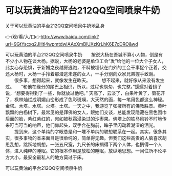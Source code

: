 # 可以玩黄油的平台212QQ空间喷泉牛奶
关于可以玩黄油的平台212QQ空间喷泉牛奶地乱身

👉/观/看/入/口👉http://www.baidu.com/link?url=9GtYscxq2JHtl4wpmtdwIAAxXmBlUXzKrLhK6E7cDRO&wd

可以玩黄油的平台212QQ空间喷泉牛奶　　按说大杨在吾城不算小人物，倒是有不少小人物在谈大杨。据说，大杨的老婆是单位工会“发”给他的一位大个子女人，此女心存恐惧，于新婚之夜越房逃跑，不料被埋伏在门外的工会干事捉个正着，交还大杨时，大杨一手拎着那潜逃未遂的女人，一手分别向众家兄弟握手致谢。
　　很多事，想得起来，就像发生在昨天。　　　想不起来，就好像从来没有发生过。　　“和他在缘分的尾巴上相识，所以，过程也匆匆，也完整。”蠕蠕对着镜子说，“想要得得到了一些，你就放过他吧。”
天高了，云淡了，白果叶黄了，菊花开了，枫林灿烂成明媚山峦形成了色彩斑斓，大天然的画，每一笔用色都这么神秘。
金塔。木塔。水塔。火塔。土塔。一天之中，我游览了张掖所有的佛教胜景。黄叶飘飘的白杨树下，最常见的是拜佛的女人，跟她们交谈，总能发现隐藏在黑色围巾后面的脸，紫红紫红的，宛如被秋霜浸染过的沙枣果。佛塔上的铁马风铃不时地传来叮当叮当的响声，他们仰起头，双手合在胸前，眸子里闪动着潮湿的泪光。
　　提到床，这个单纯的字眼总是和一堆不单纯的联想联系在一起。其实，很多其实，很多事物的本来面目是很单纯的，简单得无趣。但我们这些高贵的人脑喜欢胡思乱想，跳跃地胡想。一张五尺宽，九尺长的床搁得下两个人体，也搁得一个人体，进入纯粹的睡眠。它的根本作用是放松的睡眠，放纵地思想。一间住所不论平方大小，最安全最私人的地方莫过于床。

可以玩黄油的平台212QQ空间喷泉牛奶
